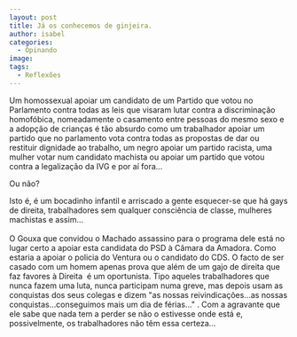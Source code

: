 ```yaml
---
layout: post
title: Já os conhecemos de ginjeira.
author: isabel
categories:
  - Opinando
image:
tags:
  - Reflexões
---
```

Um homossexual apoiar um candidato de um Partido que votou no Parlamento contra todas as leis que visaram lutar contra a discrimina&ccedil;&atilde;o homof&oacute;bica, nomeadamente o casamento entre pessoas do mesmo sexo e a adop&ccedil;&atilde;o de crian&ccedil;as é t&atilde;o absurdo como um trabalhador apoiar um partido que no parlamento vota contra todas as propostas de dar ou restituir dignidade ao trabalho, um negro apoiar um partido racista, uma mulher votar num candidato machista ou apoiar um partido que votou contra a legaliza&ccedil;&atilde;o da IVG e por a&iacute; fora…

Ou n&atilde;o?

Isto é, é um bocadinho infantil e arriscado a gente esquecer-se que h&aacute; gays de direita, trabalhadores sem qualquer consci&ecirc;ncia de classe, mulheres machistas e assim…<br><br>O Gouxa que convidou o Machado assassino para o programa dele est&aacute; no lugar certo a apoiar esta candidata do PSD &agrave; C&acirc;mara da Amadora. Como estaria a apoiar o policia do Ventura ou o candidato do CDS. O facto de ser casado com um homem apenas prova que além de um gajo de direita que faz favores &agrave; Direita&nbsp; é um oportunista. Tipo aqueles trabalhadores que nunca fazem uma luta, nunca participam numa greve, mas depois usam as conquistas dos seus colegas e dizem "as nossas reivindica&ccedil;&otilde;es…as nossas conquistas…conseguimos mais um dia de férias…" . Com a agravante que ele sabe que nada tem a perder se n&atilde;o o estivesse onde est&aacute; e, possivelmente, os trabalhadores n&atilde;o t&ecirc;m essa certeza…
